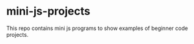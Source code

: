 # mini-js-projects

This repo contains mini js programs to show examples of beginner code projects.

